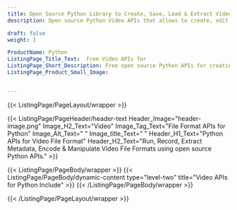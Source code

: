 ```yaml
---
title: Open Source Python Library to Create, Save, Load & Extract Video Files
description: Open source Python Video APIs that allows to create, edit, record, extract metadata, encode & manipulate Video File Formats with ease using Python code.

draft: false
weight: 3

ProductName: Python
ListingPage_Title_Text:  Free Video APIs for
ListingPage_Short_Description: Free open source Python APIs for creating, manipulating and converting popular video file formats inside their own applications.
ListingPage_Product_Small_Image: 


---
```


{{< ListingPage/PageLayout/wrapper >}}

{{< ListingPage/PageHeader/header-text
Header_Image="header-image.png"
Image_H2_Text="Video"
Image_Tag_Text="File Format APIs for Python"
Image_Alt_Text=" "
Image_title_Text=" "
Header_H1_Text="Python APIs for Video File Format"
Header_H2_Text="Run, Record, Extract Metadata, Encode & Manipulate Video File Formats using open source Python APIs." >}}

{{< ListingPage/PageBody/wrapper >}}
{{< ListingPage/PageBody/dynamic-content type="level-two" title="Video APIs for Python Include" >}}
{{< /ListingPage/PageBody/wrapper >}}

{{< /ListingPage/PageLayout/wrapper >}}